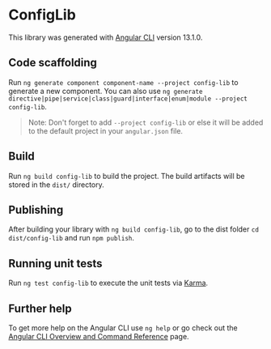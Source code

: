 # ConfigLib

This library was generated with [Angular CLI](https://github.com/angular/angular-cli) version 13.1.0.

## Code scaffolding

Run `ng generate component component-name --project config-lib` to generate a new component. You can also use `ng generate directive|pipe|service|class|guard|interface|enum|module --project config-lib`.
> Note: Don't forget to add `--project config-lib` or else it will be added to the default project in your `angular.json` file. 

## Build

Run `ng build config-lib` to build the project. The build artifacts will be stored in the `dist/` directory.

## Publishing

After building your library with `ng build config-lib`, go to the dist folder `cd dist/config-lib` and run `npm publish`.

## Running unit tests

Run `ng test config-lib` to execute the unit tests via [Karma](https://karma-runner.github.io).

## Further help

To get more help on the Angular CLI use `ng help` or go check out the [Angular CLI Overview and Command Reference](https://angular.io/cli) page.
